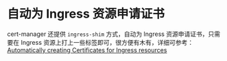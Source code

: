 # 自动为 Ingress 资源申请证书

cert-manager 还提供 `ingress-shim` 方式，自动为 Ingress 资源申请证书，只需要在 Ingress 资源上打上一些标签即可，很方便有木有，详细可参考：[Automatically creating Certificates for Ingress resources](https://cert-manager.readthedocs.io/en/latest/tasks/issuing-certificates/ingress-shim.html)
